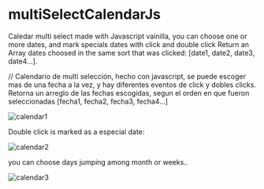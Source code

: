 # multiSelectCalendarJs

Caledar multi select made with Javascript vainilla, you can choose one or more dates, and mark specials dates with click and double click
Return an Array dates choosed in the same sort that was clicked: [date1, date2, date3, date4...].

//
Calendario de multi selección, hecho con javascript, se puede escoger mas de una fecha a la vez, y hay diferentes eventos de click y dobles clicks.
Retorna un arreglo de las fechas escogidas, segun el orden en que fueron seleccionadas
[fecha1, fecha2, fecha3, fecha4...]


![calendar1](https://user-images.githubusercontent.com/8810299/57252564-6a83e480-701a-11e9-85e7-1701418f44ec.png)

Double click is marked as a especial date:

![calendar2](https://user-images.githubusercontent.com/8810299/57252643-a5861800-701a-11e9-9fb7-cb650ee3e0b3.png)

you can choose days jumping among month or weeks..

![calendar3](https://user-images.githubusercontent.com/8810299/57252686-c6e70400-701a-11e9-8916-c70f07c2d073.png)
